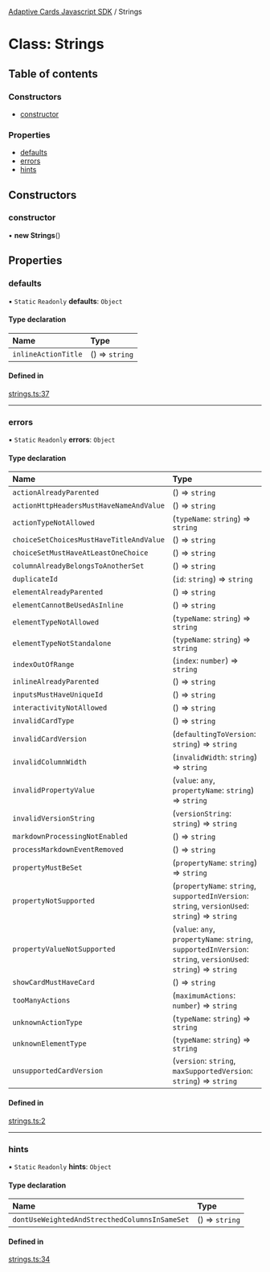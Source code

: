 [Adaptive Cards Javascript SDK](../README.md) / Strings

# Class: Strings

## Table of contents

### Constructors

- [constructor](Strings.md#constructor)

### Properties

- [defaults](Strings.md#defaults)
- [errors](Strings.md#errors)
- [hints](Strings.md#hints)

## Constructors

### constructor

• **new Strings**()

## Properties

### defaults

▪ `Static` `Readonly` **defaults**: `Object`

#### Type declaration

| Name | Type |
| :------ | :------ |
| `inlineActionTitle` | () => `string` |

#### Defined in

[strings.ts:37](https://github.com/asseco-see/AdaptiveCards/blob/1f0afdc45/source/nodejs/adaptivecards/src/strings.ts#L37)

___

### errors

▪ `Static` `Readonly` **errors**: `Object`

#### Type declaration

| Name | Type |
| :------ | :------ |
| `actionAlreadyParented` | () => `string` |
| `actionHttpHeadersMustHaveNameAndValue` | () => `string` |
| `actionTypeNotAllowed` | (`typeName`: `string`) => `string` |
| `choiceSetChoicesMustHaveTitleAndValue` | () => `string` |
| `choiceSetMustHaveAtLeastOneChoice` | () => `string` |
| `columnAlreadyBelongsToAnotherSet` | () => `string` |
| `duplicateId` | (`id`: `string`) => `string` |
| `elementAlreadyParented` | () => `string` |
| `elementCannotBeUsedAsInline` | () => `string` |
| `elementTypeNotAllowed` | (`typeName`: `string`) => `string` |
| `elementTypeNotStandalone` | (`typeName`: `string`) => `string` |
| `indexOutOfRange` | (`index`: `number`) => `string` |
| `inlineAlreadyParented` | () => `string` |
| `inputsMustHaveUniqueId` | () => `string` |
| `interactivityNotAllowed` | () => `string` |
| `invalidCardType` | () => `string` |
| `invalidCardVersion` | (`defaultingToVersion`: `string`) => `string` |
| `invalidColumnWidth` | (`invalidWidth`: `string`) => `string` |
| `invalidPropertyValue` | (`value`: `any`, `propertyName`: `string`) => `string` |
| `invalidVersionString` | (`versionString`: `string`) => `string` |
| `markdownProcessingNotEnabled` | () => `string` |
| `processMarkdownEventRemoved` | () => `string` |
| `propertyMustBeSet` | (`propertyName`: `string`) => `string` |
| `propertyNotSupported` | (`propertyName`: `string`, `supportedInVersion`: `string`, `versionUsed`: `string`) => `string` |
| `propertyValueNotSupported` | (`value`: `any`, `propertyName`: `string`, `supportedInVersion`: `string`, `versionUsed`: `string`) => `string` |
| `showCardMustHaveCard` | () => `string` |
| `tooManyActions` | (`maximumActions`: `number`) => `string` |
| `unknownActionType` | (`typeName`: `string`) => `string` |
| `unknownElementType` | (`typeName`: `string`) => `string` |
| `unsupportedCardVersion` | (`version`: `string`, `maxSupportedVersion`: `string`) => `string` |

#### Defined in

[strings.ts:2](https://github.com/asseco-see/AdaptiveCards/blob/1f0afdc45/source/nodejs/adaptivecards/src/strings.ts#L2)

___

### hints

▪ `Static` `Readonly` **hints**: `Object`

#### Type declaration

| Name | Type |
| :------ | :------ |
| `dontUseWeightedAndStrecthedColumnsInSameSet` | () => `string` |

#### Defined in

[strings.ts:34](https://github.com/asseco-see/AdaptiveCards/blob/1f0afdc45/source/nodejs/adaptivecards/src/strings.ts#L34)

